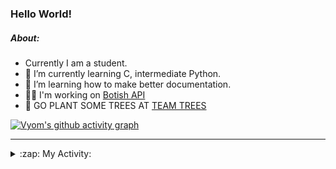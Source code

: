 ### Hello World!

##### About:
- Currently I am a student.
- 🌱 I’m currently learning C, intermediate Python.
- 🌱 I’m learning how to make better documentation.
- 👨‍💻 I'm working on [Botish API](https://github.com/Vyvy-vi/api)
- 🌱 GO PLANT SOME TREES AT [TEAM TREES](https://teamtrees.org/)

[![Vyom's github activity graph](https://activity-graph.herokuapp.com/graph?username=Vyvy-vi)](https://github.com/ashutosh00710/github-readme-activity-graph)

---
<details>
  <summary>:zap: My Activity:</summary>
  
<!--START_SECTION:waka-->
![Code Time](http://img.shields.io/badge/Code%20Time-746%20hrs%2027%20mins-blue)

**I'm a Night 🦉** 

```text
🌞 Morning    56 commits     ██░░░░░░░░░░░░░░░░░░░░░░░   8.32% 
🌆 Daytime    161 commits    ██████░░░░░░░░░░░░░░░░░░░   23.92% 
🌃 Evening    215 commits    ████████░░░░░░░░░░░░░░░░░   31.95% 
🌙 Night      241 commits    █████████░░░░░░░░░░░░░░░░   35.81%

```
📅 **I'm Most Productive on Sunday** 

```text
Monday       65 commits     ██░░░░░░░░░░░░░░░░░░░░░░░   9.66% 
Tuesday      124 commits    ████░░░░░░░░░░░░░░░░░░░░░   18.42% 
Wednesday    112 commits    ████░░░░░░░░░░░░░░░░░░░░░   16.64% 
Thursday     92 commits     ███░░░░░░░░░░░░░░░░░░░░░░   13.67% 
Friday       68 commits     ██░░░░░░░░░░░░░░░░░░░░░░░   10.1% 
Saturday     66 commits     ██░░░░░░░░░░░░░░░░░░░░░░░   9.81% 
Sunday       146 commits    █████░░░░░░░░░░░░░░░░░░░░   21.69%

```


📊 **This Week I Spent My Time On** 

```text
🔥 Editors: 
VS Code                  16 hrs 3 mins       ████████████████████████░   96.5% 
Vim                      34 mins             █░░░░░░░░░░░░░░░░░░░░░░░░   3.5%

🐱‍💻 Projects: 
praise_backend_js        8 hrs 47 mins       █████████████░░░░░░░░░░░░   52.88% 
api                      3 hrs 35 mins       █████░░░░░░░░░░░░░░░░░░░░   21.55% 
phishing-check-bot       2 hrs 59 mins       ████░░░░░░░░░░░░░░░░░░░░░   18.02% 
CSF                      1 hr 10 mins        █░░░░░░░░░░░░░░░░░░░░░░░░   7.07% 
discord-bot              1 min               ░░░░░░░░░░░░░░░░░░░░░░░░░   0.19%

```


 Last Updated on 25/04/2022 02:39:40 UTC
<!--END_SECTION:waka-->
</details>

